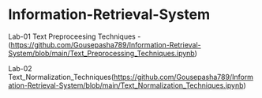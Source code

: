 # Information-Retrieval-System

Lab-01
Text Preproceesing Techniques - (https://github.com/Gousepasha789/Information-Retrieval-System/blob/main/Text_Preprocessing_Techniques.ipynb)

Lab-02
Text_Normalization_Techniques(https://github.com/Gousepasha789/Information-Retrieval-System/blob/main/Text_Normalization_Techniques.ipynb)
